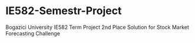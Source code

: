 # IE582-Semestr-Project
Bogazici University IE582 Term Project 2nd Place Solution for Stock Market Forecasting Challenge
